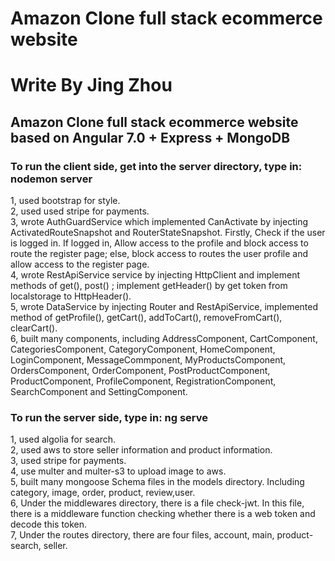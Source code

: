 # Amazon Clone full stack ecommerce website
# Write By Jing Zhou
## Amazon Clone full stack ecommerce  website based on Angular 7.0 + Express + MongoDB

### To run the client side, get into the server directory, type in:  nodemon server

1, used bootstrap for style.<br>
2, used used stripe for payments.<br>
3, wrote AuthGuardService which implemented CanActivate by injecting ActivatedRouteSnapshot and RouterStateSnapshot. Firstly, Check if the user is logged in. If logged in, Allow access to the profile and block access to route the register page; else, block access to routes the user profile and allow access to the register page.<br>
4, wrote RestApiService service by injecting HttpClient and implement methods of get(), post() ; implement getHeader() by get token from localstorage to HttpHeader().<br>
5, wrote DataService by injecting Router and RestApiService, implemented method of getProfile(), getCart(), addToCart(), removeFromCart(), clearCart().<br>
6, built many components, including AddressComponent, CartComponent, CategoriesComponent, CategoryComponent, HomeComponent, LoginComponent, MessageCommponent, MyProductsComponent, OrdersComponent, OrderComponent, PostProductComponent, ProductComponent, ProfileComponent, RegistrationComponent, SearchComponent and SettingComponent.<br>



### To run the server side, type in:  ng serve

1, used algolia for search.<br>
2, used aws to store seller information and product information.<br>
3, used stripe for payments.<br>
4, use multer and multer-s3 to upload image to aws.<br>
5, built many mongoose Schema files in the models directory. Including category, image, order, product, review,user.<br>
6, Under the middlewares directory, there is a file check-jwt. In this file, there is a middleware function  checking whether there is a web token and decode this token.<br>
7, Under the routes directory, there are four files, account, main, product-search, seller.<br>




